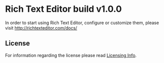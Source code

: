 Rich Text Editor build v1.0.0
======================================

In order to start using Rich Text Editor, configure or customize them, please visit http://richtexteditor.com/docs/

## License

For information regarding the license please read [Licensing Info](http://richtexteditor.com/license.aspx).

